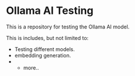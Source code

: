 # Ollama AI Testing

This is a repository for testing the Ollama AI model.

This is includes, but not limited to:

- Testing different models.
- embedding generation.
- + more..